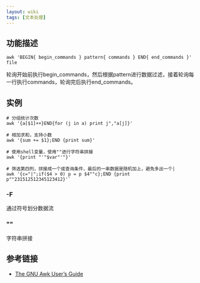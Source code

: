 ```yaml
---
layout: wiki
tags: [文本处理]
---
```


## 功能描述

`awk 'BEGIN{ begin_commands } pattern{ commands } END{ end_commands }' file`

轮询开始前执行begin_commands，然后根据pattern进行数据过滤，接着轮询每一行执行commands，轮询完后执行end_commands。

## 实例

```shell
# 分组统计次数
awk '{a[$1]++}END{for (j in a) print j","a[j]}'

# 相加求和，支持小数
awk '{sum += $1};END {print sum}'

# 使用shell变量，使用""进行字符串拼接
awk '{print "'"$var"'"}'

# 筛选第四列，拼接成一个或查询条件，最后的一串数据是随机加上，避免多出一个|
awk '{c="|";if($4 > 0) p = p $4""c};END {print p""231512512345123412}'`
```

### -F

通过符号划分数据流

### ""

字符串拼接

## 参考链接

* [The GNU Awk User’s Guide](https://www.gnu.org/software/gawk/manual/gawk.html)
